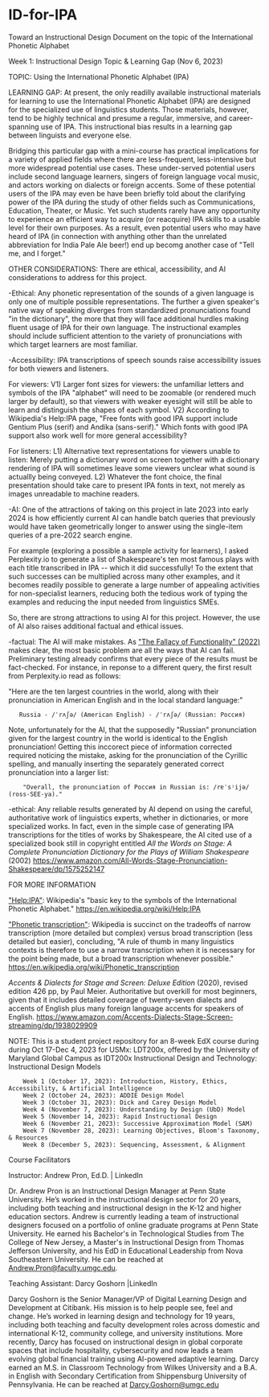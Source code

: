 # ID-for-IPA
Toward an Instructional Design Document on the topic of the International Phonetic Alphabet

Week 1: Instructional Design Topic & Learning Gap (Nov 6, 2023)

TOPIC: Using the International Phonetic Alphabet (IPA)

LEARNING GAP: At present, the only readilly available instructional materials for learning to use the International Phonetic Alphabet (IPA) are designed for the specialized use of linguistics students. Those materials, however, tend to be highly technical and presume a regular, immersive, and career-spanning use of IPA. This instructional bias results in a learning gap between linguists and everyone else. 

Bridging this particular gap with a mini-course has practical implications for a variety of applied fields where there are less-frequent, less-intensive but more widespread potential use cases. These under-served potential users include second language learners, singers of foreign language vocal music, and actors working on dialects or foreign accents. Some of these potential users of the IPA may even be have been briefly told about the clarifying power of the IPA during the study of other fields such as Communications, Education, Theater, or Music. Yet such students rarely have any opportunity to experience an efficient way to acquire (or reacquire) IPA skills to a usable level for their own purposes. As a result, even potential users who may have heard of IPA (in connection with anything other than the unrelated abbreviation for India Pale Ale beer!) end up becomg another case of "Tell me, and I forget."

OTHER CONSIDERATIONS: There are ethical, accessibility, and AI considerations to address for this project. 

-Ethical:  Any phonetic representation of the sounds of a given language is only one of multiple possible representations. The further a given speaker's native way of speaking diverges from standardized pronunciations found "in the dictionary", the more that they will face additional hurdles making fluent usage of IPA for their own language. The instructional examples should include sufficient attention to the variety of pronunciations with which target learners are most familiar.

-Accessibility: IPA transcriptions of speech sounds raise accessibility issues for both viewers and listeners. 

For viewers: V1) Larger font sizes for viewers: the unfamiliar letters and symbols of the IPA "alphabet" will need to be zoomable (or rendered much larger by default), so that viewers with weaker eyesight will still be able to learn and distinguish the shapes of each symbol. V2) According to Wikipedia's Help:IPA page, "Free fonts with good IPA support include Gentium Plus (serif) and Andika (sans-serif)." Which fonts with good IPA support also work well for more general accessibility? 

For listeners: L1) Alternative text representations for viewers unable to listen: Merely putting a dictionary word on screen together with a dictionary rendering of IPA will sometimes leave some viewers unclear what sound is actuallly being conveyed. L2) Whatever the font choice, the final presentation should take care to present IPA fonts in text, not merely as images unreadable to machine readers. 

-AI: One of the attractions of taking on this project in late 2023 into early 2024 is how efficiently current AI can handle batch queries that previously would have taken geometrically longer to answer using the single-item queries of a pre-2022 search engine. 

For example (exploring a possible a sample activity for learners), I asked Perplexity.io to generate a list of Shakespeare's ten most famous plays with each title transcribed in IPA -- which it did successfully! To the extent that such successes can be multiplied across many other examples, and it becomes readily possible to generate a large number of appealing activities for non-specialist learners, reducing both the tedious work of typing the examples and reducing the input needed from linguistics SMEs. 

So, there are strong attractions to using AI for this project. However, the use of AI also raises additional factual and ethical issues. 

-factual: The AI will make mistakes. As 
<a href="https://dl.acm.org/doi/10.1145/3531146.3533158)/">"The Fallacy of Functionality" (2022)</a> makes clear, the most basic problem are all the ways that AI can fail. Preliminary testing already confirms that every piece of the results must be fact-checked. For instance, in reponse to a different query, the first result from Perplexity.io read as follows: 

"Here are the ten largest countries in the world, along with their pronunciation in American English and in the local standard language:"

       Russia - /ˈrʌʃə/ (American English) - /ˈrʌʃə/ (Russian: Россия) 

Note, unfortunately for the AI, that the supposedly "Russian" pronunciation given for the largest country in the world is identical to the English pronunciation! Getting this inccorect piece of information corrected required noticing the mistake, asking for the pronunciation of the Cyrillic spelling, and manually inserting the separately generated correct pronunciation into a larger list: 

        "Overall, the pronunciation of Россия in Russian is: /rɐˈsʲijə/ (ross-SEE-ya)."

-ethical: Any reliable results generated by AI depend on using the careful, authoritative work of linguistics experts, whether in dictionaries, or more specialized works. In fact, even in the simple case of generating IPA transcriptions for the titles of works by Shakespeare, the AI cited use of a specialized book still in copyright entitled <i>All the Words on Stage: A Complete Pronunciation Dictionary for the Plays of William Shakespeare</i> (2002)  https://www.amazon.com/All-Words-Stage-Pronunciation-Shakespeare/dp/1575252147

FOR MORE INFORMATION 

<a href="https://en.wikipedia.org/wiki/Help:IPA)/">"Help:IPA"</a>: Wikipedia's "basic key to the symbols of the International Phonetic Alphabet." https://en.wikipedia.org/wiki/Help:IPA

<a href="https://en.wikipedia.org/wiki/Phonetic_transcription)/">"Phonetic transcription"</a>: Wikipedia is succinct on the tradeoffs of narrow transcription (more detailed but complex) versus broad transcription (less detailed but easier), concluding, "A rule of thumb in many linguistics contexts is therefore to use a narrow transcription when it is necessary for the point being made, but a broad transcription whenever possible." https://en.wikipedia.org/wiki/Phonetic_transcription 

<i>Accents & Dialects for Stage and Screen: Deluxe Edition</i> (2020), revised edition 426 pp, by Paul Meier. Authoritative but overkill for most beginners, given that it includes detailed coverage of twenty-seven dialects and accents of English plus many foreign language accents for speakers of English. https://www.amazon.com/Accents-Dialects-Stage-Screen-streaming/dp/1938029909

NOTE: This is a student project repository for an 8-week EdX course during during Oct 17-Dec 4, 2023 for USMx: LDT200x, 
offered by the University of Maryland Global Campus as IDT200x Instructional Design and Technology: Instructional Design Models

        Week 1 (October 17, 2023): Introduction, History, Ethics, Accessibility, & Artificial Intelligence
        Week 2 (October 24, 2023): ADDIE Design Model
        Week 3 (October 31, 2023): Dick and Carey Design Model
        Week 4 (November 7, 2023): Understanding by Design (UbD) Model
        Week 5 (November 14, 2023): Rapid Instructional Design
        Week 6 (November 21, 2023): Successive Approximation Model (SAM)
        Week 7 (November 28, 2023): Learning Objectives, Bloom's Taxonomy, & Resources
        Week 8 (December 5, 2023): Sequencing, Assessment, & Alignment

Course Facilitators

Instructor: Andrew Pron, Ed.D. | LinkedIn

Dr. Andrew Pron is an Instructional Design Manager at Penn State University. He’s worked in the instructional design sector for 20 years, including both teaching and instructional design in the K-12 and higher education sectors. Andrew is currently leading a team of instructional designers focused on a portfolio of online graduate programs at Penn State University. He earned his Bachelor's in Technological Studies from The College of New Jersey, a Master's in Instructional Design from Thomas Jefferson University, and his EdD in Educational Leadership from Nova Southeastern University. He can be reached at Andrew.Pron@faculty.umgc.edu.    

Teaching Assistant: Darcy Goshorn |LinkedIn 

Darcy Goshorn is the Senior Manager/VP of Digital Learning Design and Development at Citibank. His mission is to help people see, feel and change. He’s worked in learning design and technology for 19 years, including both teaching and faculty development roles across domestic and international K-12, community college, and university institutions. More recently, Darcy has focused on instructional design in global corporate spaces that include hospitality, cybersecurity and now leads a team evolving global financial training using AI-powered adaptive learning. Darcy earned an M.S. in Classroom Technology from Wilkes University and a B.A. in English with Secondary Certification from Shippensburg University of Pennsylvania. He can be reached at Darcy.Goshorn@umgc.edu
